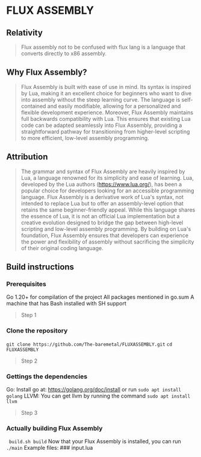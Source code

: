 # FLUX ASSEMBLY

## Relativity
> Flux assembly not to be confused with flux lang is a language that converts directly to x86 assembly.
## Why Flux Assembly?
> Flux Assembly is built with ease of use in mind. Its syntax is inspired by Lua, making it an excellent choice for beginners who want to dive into assembly without the steep learning curve. The language is self-contained and easily modifiable, allowing for a personalized and flexible development experience.
> Moreover, Flux Assembly maintains full backwards compatibility with Lua. This ensures that existing Lua code can be adapted seamlessly into Flux Assembly, providing a straightforward pathway for transitioning from higher-level scripting to more efficient, low-level assembly programming.
## Attribution
> The grammar and syntax of Flux Assembly are heavily inspired by Lua, a language renowned for its simplicity and ease of learning. Lua, developed by the Lua authors (https://www.lua.org/), has been a popular choice for developers looking for an accessible programming language.
> Flux Assembly is a derivative work of Lua's syntax, not intended to replace Lua but to offer an assembly-level option that retains the same beginner-friendly appeal. While this language shares the essence of Lua, it is not an official Lua implementation but a creative evolution designed to bridge the gap between high-level scripting and low-level assembly programming.
> By building on Lua's foundation, Flux Assembly ensures that developers can experience the power and flexibility of assembly without sacrificing the simplicity of their original coding language.
## Build instructions

### Prerequisites
Go 1.20+ for compilation of the project
All packages mentioned in go.sum
A machine that has Bash installed with SH support

> Step 1
### Clone the repository
```git clone https://github.com/The-baremetal/FLUXASSEMBLY.git```
```cd FLUXASSEMBLY```
> Step 2
### Gettings the dependencies
Go: Install go at: https://golang.org/doc/install or run ```sudo apt install golang```
LLVM: You can get llvm by running the command ```sudo apt install llvm```
> Step 3
### Actually building Flux Assembly
``` build.sh build```
Now that your Flux Assembly is installed, you can run ```./main```
Example files: ### input.lua
